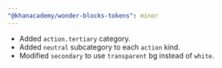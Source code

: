 ```yaml
---
"@khanacademy/wonder-blocks-tokens": minor
---
```


- Added `action.tertiary` category.
- Added `neutral` subcategory to each `action` kind.
- Modified `secondary` to use `transparent` bg instead of `white`.